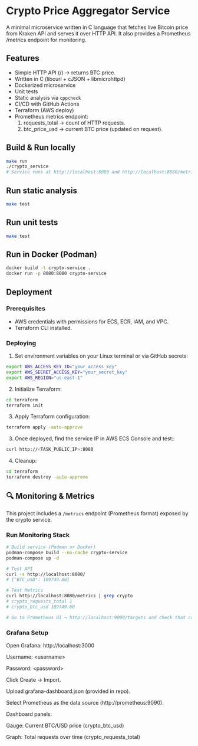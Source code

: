 # Crypto Price Aggregator Service

A minimal microservice written in C language that fetches live Bitcoin price from Kraken API and serves it over HTTP API. It also provides a Prometheus /metrics endpoint for monitoring.

## Features
- Simple HTTP API (/) → returns BTC price.
- Written in C (libcurl + cJSON + libmicrohttpd)
- Dockerized microservice
- Unit tests
- Static analysis via `cppcheck`
- CI/CD with GitHub Actions
- Terraform (AWS deploy)
- Prometheus metrics endpoint:
  1. requests_total → count of HTTP requests.
  2. btc_price_usd → current BTC price (updated on request).

## Build & Run locally

```bash
make run
./crypto_service
# Service runs at http://localhost:8080 and http://localhost:8080/metrics
```

## Run static analysis

```bash
make test
```

## Run unit tests

```bash
make test
```

## Run in Docker (Podman)

```bash
docker build -t crypto-service .
docker run -p 8080:8080 crypto-service
```

## Deployment

### Prerequisites
- AWS credentials with permissions for ECS, ECR, IAM, and VPC.
- Terraform CLI installed.

### Deploying
1. Set environment variables on your Linux terminal or via GitHub secrets:

```bash
export AWS_ACCESS_KEY_ID="your_access_key"
export AWS_SECRET_ACCESS_KEY="your_secret_key"
export AWS_REGION="us-east-1"
```

2. Initialize Terraform:
```bash
cd terraform
terraform init
```

3. Apply Terraform configuration:
```bash
terraform apply -auto-approve
```

3. Once deployed, find the service IP in AWS ECS Console and test::
```bash
curl http://<TASK_PUBLIC_IP>:8080
```

4. Cleanup:
```bash
cd terraform
terraform destroy -auto-approve
```

## 🔍 Monitoring & Metrics

This project includes a `/metrics` endpoint (Prometheus format) exposed by the crypto service.

### Run Monitoring Stack

```bash
# Build service (Podman or Docker)
podman-compose build --no-cache crypto-service
podman-compose up -d

# Test API
curl -s http://localhost:8080/
# {"BTC_USD": 109749.80}

# Test Metrics
curl http://localhost:8080/metrics | grep crypto
# crypto_requests_total 1
# crypto_btc_usd 109749.80

# Go to Prometheus UI → http://localhost:9090/targets and check that crypto-service target is UP.
```

### Grafana Setup

Open Grafana: http://localhost:3000

Username: \<username\>

Password: \<password\>

Click Create → Import.

Upload grafana-dashboard.json (provided in repo).

Select Prometheus as the data source (http://prometheus:9090).

Dashboard panels:

Gauge: Current BTC/USD price (crypto_btc_usd)

Graph: Total requests over time (crypto_requests_total)